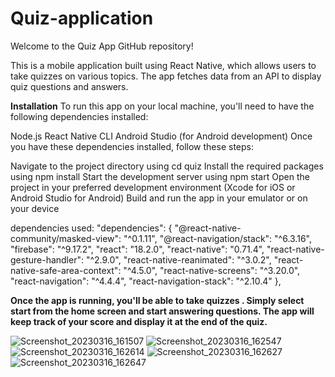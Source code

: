 # Quiz-application

Welcome to the Quiz App GitHub repository!

This is a mobile application built using React Native, which allows users to take quizzes on various topics. The app fetches data from an API to display quiz questions and answers.

**Installation**
To run this app on your local machine, you'll need to have the following dependencies installed:

Node.js
React Native CLI
Android Studio (for Android development)
Once you have these dependencies installed, follow these steps:


Navigate to the project directory using cd quiz
Install the required packages using npm install
Start the development server using npm start
Open the project in your preferred development environment (Xcode for iOS or Android Studio for Android)
Build and run the app in your emulator or on your device


dependencies used:
 "dependencies": {
    "@react-native-community/masked-view": "^0.1.11",
    "@react-navigation/stack": "^6.3.16",
    "firebase": "^9.17.2",
    "react": "18.2.0",
    "react-native": "0.71.4",
    "react-native-gesture-handler": "^2.9.0",
    "react-native-reanimated": "^3.0.2",
    "react-native-safe-area-context": "^4.5.0",
    "react-native-screens": "^3.20.0",
    "react-navigation": "^4.4.4",
    "react-navigation-stack": "^2.10.4"
  },

**Once the app is running, you'll be able to take quizzes . Simply select start from the home screen and start answering questions. The app will keep track of your score and display it at the end of the quiz.**





![Screenshot_20230316_161507](https://user-images.githubusercontent.com/127203709/225601409-f9d9467c-e720-4c83-a713-ab51d0490e7f.png)
![Screenshot_20230316_162547](https://user-images.githubusercontent.com/127203709/225601414-bc410ee0-2494-431d-8cc1-45b79786b93b.png)
![Screenshot_20230316_162614](https://user-images.githubusercontent.com/127203709/225601419-942e7389-85ed-4d14-944f-328965336d1d.png)
![Screenshot_20230316_162627](https://user-images.githubusercontent.com/127203709/225601423-2c5eff5a-45ae-4ad9-adc9-3c0d461a0a4b.png)
![Screenshot_20230316_162647](https://user-images.githubusercontent.com/127203709/225601428-fcbf68fb-ec1d-4237-b6d2-28a2b8302b4e.png)
